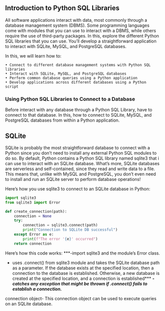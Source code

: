 ## Introduction to Python SQL Libraries
All software applications interact with data, most commonly through a database management system (DBMS). Some programming languages come with modules that you can use to interact with a DBMS, while others require the use of third-party packages. In this, explore the different Python SQL libraries that you can use. You’ll develop a straightforward application to interact with SQLite, MySQL, and PostgreSQL databases.

In this, we will learn how to:

    • Connect to different database management systems with Python SQL libraries
    • Interact with SQLite, MySQL, and PostgreSQL databases
    • Perform common database queries using a Python application
    • Develop applications across different databases using a Python script

### Using Python SQL Libraries to Connect to a Database 

Before interact with any database through a Python SQL Library, have to connect to that database. In this, how to connect to SQLite, MySQL, and PostgreSQL databases from within a Python application.

## SQLite
SQLite is probably the most straightforward database to connect with a Python since you don’t need to install any external Python SQL modules to do so. By default, Python contains a Python SQL library named sqlite3 that i can use to interact with an SQLite database.
What’s more, SQLite databases are serverless and self-contained, since they read and write data to a file. This means that, unlike with MySQL and PostgreSQL, you don’t even need to install and run an SQLite server to perform database operations!

Here’s how you use sqlite3 to connect to an SQLite database in Python:

```python
import sqlite3
from sqlite3 import Error

def create_connection(path):
    connection = None
    try:
        connection = sqlite3.connect(path)
        print("Connection to SQLite DB successful")
    except Error as e:
        print(f"The error '{e}' occurred")
    return connection 
```

Here’s how this code works:
***-import sqlite3 and the module’s Error class.
- uses .connect() from sqlite3 module and takes the SQLite database path as a parameter. If the database exists at the specified location, then a connection to the database is established. Otherwise, a new database is created at the specified location, and a connection is established***
***- catches any exception that might be thrown if .connect() fails to establish a connection.***

connection object- This connection object can be used to execute queries on an SQLite database. 
